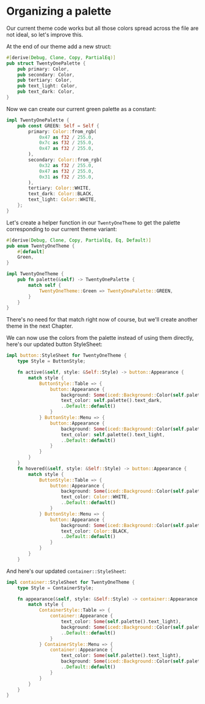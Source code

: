 # Organizing a palette

Our current theme code works but all those colors spread across the file are not ideal, so let's improve this.

At the end of our theme add a new struct:

```rust
#[derive(Debug, Clone, Copy, PartialEq)]
pub struct TwentyOnePalette {
    pub primary: Color,
    pub secondary: Color,
    pub tertiary: Color,
    pub text_light: Color,
    pub text_dark: Color,
}
```
Now we can create our current green palette as a constant:

```rust
impl TwentyOnePalette {
    pub const GREEN: Self = Self {
        primary: Color::from_rgb(
            0x47 as f32 / 255.0,
            0x7c as f32 / 255.0,
            0x47 as f32 / 255.0,
        ),
        secondary: Color::from_rgb(
            0x32 as f32 / 255.0,
            0x47 as f32 / 255.0,
            0x31 as f32 / 255.0,
        ),
        tertiary: Color::WHITE,
        text_dark: Color::BLACK,
        text_light: Color::WHITE,
    };
}
```

Let's create a helper function in our `TwentyOneTheme` to get the palette corresponding to our current theme variant:

```rust
#[derive(Debug, Clone, Copy, PartialEq, Eq, Default)]
pub enum TwentyOneTheme {
    #[default]
    Green,
}

impl TwentyOneTheme {
    pub fn palette(&self) -> TwentyOnePalette {
        match self {
            TwentyOneTheme::Green => TwentyOnePalette::GREEN,
        }
    }
}
```
There's no need for that match right now of course, but we'll create another theme in the next Chapter.

We can now use the colors from the palette instead of using them directly, here's our updated button StyleSheet:

```rust
impl button::StyleSheet for TwentyOneTheme {
    type Style = ButtonStyle;

    fn active(&self, style: &Self::Style) -> button::Appearance {
        match style {
            ButtonStyle::Table => {
                button::Appearance {
                    background: Some(iced::Background::Color(self.palette().tertiary)),
                    text_color: self.palette().text_dark,
                    ..Default::default()
                }
            } ButtonStyle::Menu => {
                button::Appearance {
                    background: Some(iced::Background::Color(self.palette().primary)),
                    text_color: self.palette().text_light,
                    ..Default::default()
                }
            }
        }
    }
    fn hovered(&self, style: &Self::Style) -> button::Appearance {
        match style {
            ButtonStyle::Table => {
                button::Appearance {
                    background: Some(iced::Background::Color(self.palette().secondary)),
                    text_color: Color::WHITE,
                    ..Default::default()
                }
            } ButtonStyle::Menu => {
                button::Appearance {
                    background: Some(iced::Background::Color(self.palette().tertiary)),
                    text_color: Color::BLACK,
                    ..Default::default()
                }
            }
        }
    }
```

And here's our updated `container::StyleSheet`:
```rust
impl container::StyleSheet for TwentyOneTheme {
    type Style = ContainerStyle;

    fn appearance(&self, style: &Self::Style) -> container::Appearance {
        match style {
            ContainerStyle::Table => {
                container::Appearance {
                    text_color: Some(self.palette().text_light),
                    background: Some(iced::Background::Color(self.palette().primary)),
                    ..Default::default()
                }
            } ContainerStyle::Menu => {
                container::Appearance {
                    text_color: Some(self.palette().text_light),
                    background: Some(iced::Background::Color(self.palette().secondary)),
                    ..Default::default()
                }
            }
        }
    }
}
```
